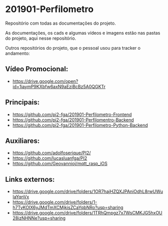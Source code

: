 # 201901-Perfilometro
Repositório com todas as documentações do projeto.

As documentações, os cads e algumas vídeos e imagens estão nas pastas do projeto, aqui nesse repositório.

Outros repositórios do projeto, que o pessoal usou para tracker o andamento:

## Vídeo Promocional:
- https://drive.google.com/open?id=1iaymP9KXbfw6axN9aEziBcBz5A0QGKTr

## Principais:
- https://github.com/pi2-fga/201901-Perfilometro-Frontend
- https://github.com/pi2-fga/201901-Perfilomentro-Backend
- https://github.com/pi2-fga/201901-Perfilometro-Python-Backend

## Auxiliares:
- https://github.com/adolfoserique/PI2/
- https://github.com/lucasluanfga/PI2
- https://github.com/Geovannioj/mqtt_rasp_iOS

## Links externos:
- https://drive.google.com/drive/folders/1OR7hajHZQXJPAniOdhL8rwUWulaYqnVx
- https://drive.google.com/drive/folders/1-h7TvKOIX6yJMdTmXCMjkisZCaYqbNRo?usp=sharing
- https://drive.google.com/drive/folders/1TRhQmpgz7x7WsCMKJG5hxOU28izNHNNe?usp=sharing

